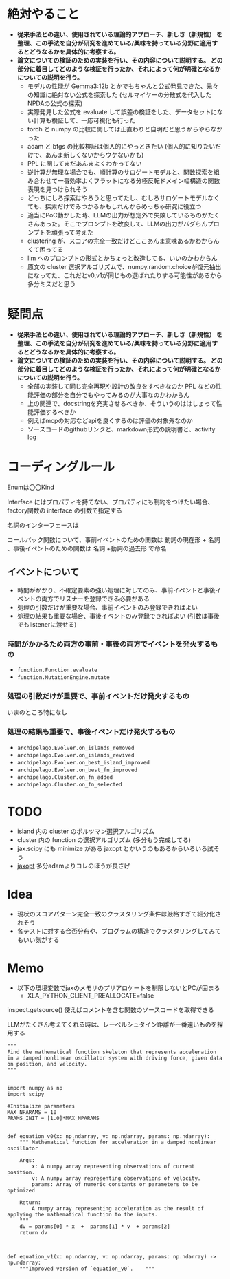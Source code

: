 # 絶対やること
* **従来手法との違い、使用されている理論的アプローチ、新しさ（新規性） を整理、この手法を自分が研究を進めている/興味を持っている分野に適用するとどうなるかを具体的に考察する。**
* **論文についての検証のための実装を行い、その内容について説明する。 どの部分に着目してどのような検証を行ったか、それによって何が明確となるかについての説明を行う。**
    * モデルの性能が Gemma3:12b とかでもちゃんと公式発見できた、元々の知識に絶対ない公式を探索した (セルマイヤーの分散式を代入したNPDAの公式の探索)
    * 実際発見した公式を evaluate して誤差の検証をした、データセットにない計算も検証して、一応可視化も行った
    * torch と numpy の比較に関しては正直わりと自明だと思うからやらなかった
    * adam と bfgs の比較検証は個人的にやっときたい (個人的に知りたいだけで、あんま新しくないからウケないかも)
    * PPL に関してまだあんまよくわかってない
    * 逆計算が無理な場合でも、順計算のサロゲートモデルと、関数探索を組み合わせて一番効率よくフラットになる分極反転ドメイン幅構造の関数表現を見つけられそう
    * どっちにしろ探索はやろうと思ってたし、むしろサロゲートモデルなくても、探索だけでみつかるかもしれんからめっちゃ研究に役立つ
    * 適当にPoC動かした時、LLMの出力が想定外で失敗しているものがたくさんあった。そこでプロンプトを改良して、LLMの出力がバグらんプロンプトを頑張って考えた
    * clustering が、スコアの完全一致だけどここあんま意味あるかわからんくて困ってる
    * llm へのプロンプトの形式とかちょっと改造してる、いいのかわからん
    * 原文の cluster 選択アルゴリズムで、numpy.random.choiceが復元抽出になってた、これだとv0,v1が同じもの選ばれたりする可能性があるから多分ミスだと思う

# 疑問点
* **従来手法との違い、使用されている理論的アプローチ、新しさ（新規性） を整理、この手法を自分が研究を進めている/興味を持っている分野に適用するとどうなるかを具体的に考察する。**
* **論文についての検証のための実装を行い、その内容について説明する。 どの部分に着目してどのような検証を行ったか、それによって何が明確となるかについての説明を行う。**
    * 全部の実装して同じ完全再現や設計の改良をすべきなのか PPL などの性能評価の部分を自分でもやってみるのが大事なのかわからん
    * 上の関連で、docstringを充実させるべきか、そういうのははしょって性能評価するべきか
    * 例えばmcpの対応などapiを良くするのは評価の対象外なのか
    * ソースコードのgithubリンクと、markdown形式の説明書と、activity log
    
# コーディングルール
Enumは〇〇Kind

Interface にはプロパティを持てない、プロパティにも制約をつけたい場合、factory関数の interface の引数で指定する

名詞のインターフェースは

コールバック関数について、事前イベントのための関数は 動詞の現在形 + 名詞 、事後イベントのための関数は 名詞 +動詞の過去形 で命名

## イベントについて
* 時間がかかり、不確定要素の強い処理に対してのみ、事前イベントと事後イベントの両方でリスナーを登録できる必要がある
* 処理の引数だけが重要な場合、事前イベントのみ登録できればよい
* 処理の結果も重要な場合、事後イベントのみ登録できればよい (引数は事後でもlistenerに渡せる)

### 時間がかかるため両方の事前・事後の両方でイベントを発火するもの
* `function.Function.evaluate`
* `function.MutationEngine.mutate`

### 処理の引数だけが重要で、事前イベントだけ発火するもの
いまのところ特になし

### 処理の結果も重要で、事後イベントだけ発火するもの
* `archipelago.Evolver.on_islands_removed`
* `archipelago.Evolver.on_islands_revived`
* `archipelago.Evolver.on_best_island_improved`
* `archipelago.Evolver.on_best_fn_improved`
* `archipelago.Cluster.on_fn_added`
* `archipelago.Cluster.on_fn_selected`

# TODO
* island 内の cluster のボルツマン選択アルゴリズム
* cluster 内の function の選択アルゴリズム (多分もう完成してる)
* jax.scipy にも minimize がある jaxopt とかいうのもあるからいろいろ試そう
* [jaxopt](https://jaxopt.github.io/stable/_autosummary/jaxopt.ScipyMinimize.html) 多分adamよりコレのほうが良さげ

# Idea
* 現状のスコアパターン完全一致のクラスタリング条件は厳格すぎて細分化されそう
* 各テストに対する合否分布や、プログラムの構造でクラスタリングしてみてもいい気がする

# Memo
* 以下の環境変数でjaxのメモリのプリアロケートを制限しないとPCが固まる
    * XLA_PYTHON_CLIENT_PREALLOCATE=false

inspect.getsource() 使えばコメントを含む関数のソースコードを取得できる

LLMがたくさん考えてくれる時は、レーベルシュタイン距離が一番遠いものを採用する

```
"""
Find the mathematical function skeleton that represents acceleration in a damped nonlinear oscillator system with driving force, given data on position, and velocity. 
"""


import numpy as np
import scipy

#Initialize parameters
MAX_NPARAMS = 10
PRAMS_INIT = [1.0]*MAX_NPARAMS


def equation_v0(x: np.ndarray, v: np.ndarray, params: np.ndarray):
    """ Mathematical function for acceleration in a damped nonlinear oscillator

    Args:
        x: A numpy array representing observations of current position.
        v: A numpy array representing observations of velocity.
        params: Array of numeric constants or parameters to be optimized

    Return:
        A numpy array representing acceleration as the result of applying the mathematical function to the inputs.
    """
    dv = params[0] * x  +  params[1] * v  + params[2]
    return dv



def equation_v1(x: np.ndarray, v: np.ndarray, params: np.ndarray) -> np.ndarray:
    """Improved version of `equation_v0`.    """

```
